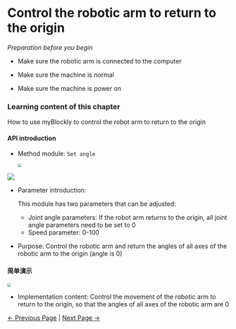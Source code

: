 # Control the robotic arm to return to the origin

<i>Preparation before you begin</i>

- Make sure the robotic arm is connected to the computer

- Make sure the machine is normal

- Make sure the machine is power on

### Learning content of this chapter

How to use myBlockly to control the robot arm to return to the origin

#### API introduction

* Method module: `Set angle`

  <img src="../../../../resources/5-BasicApplication/5.2.1/m5/img/case/go_zero_item.png" style="zoom: 50%;" />



<img src="../../../../resources/5-BasicApplication/5.2.1/m5/img/blocks/mid/8.png"  />

* Parameter introduction:

  This module has two parameters that can be adjusted:

  - Joint angle parameters: If the robot arm returns to the origin, all joint angle parameters need to be set to 0

  * Speed parameter: 0-100

* Purpose: Control the robotic arm and return the angles of all axes of the robotic arm to the origin (angle is 0)



#### 简单演示

<img src="../../../../resources/5-BasicApplication/5.2.1/m5/img/case/gozero.png" style="zoom: 50%;" />



* Implementation content: Control the movement of the robotic arm to return to the origin, so that the angles of all axes of the robotic arm are 0




[← Previous Page](./4-ControlRGB.md) | [Next Page →](./6-ControlSingleJoint.md)